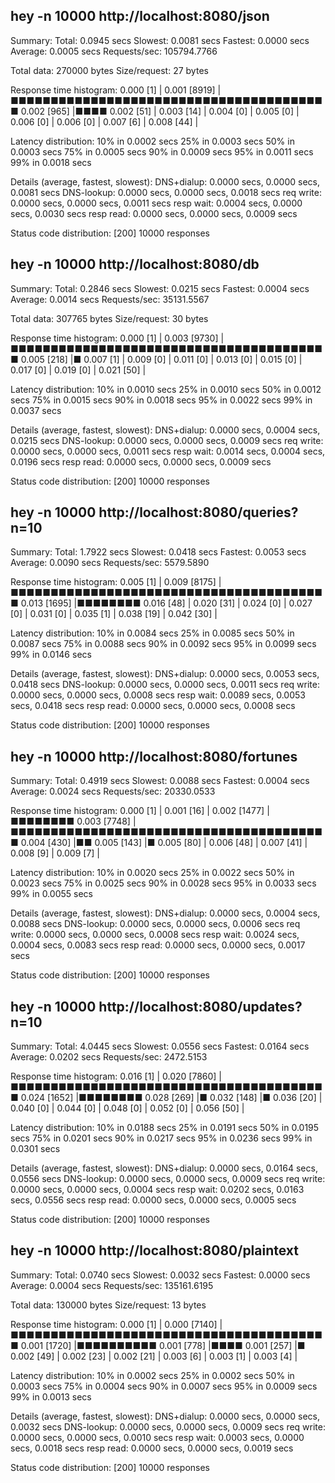 ##  hey -n 10000 http://localhost:8080/json

Summary:
  Total:	0.0945 secs
  Slowest:	0.0081 secs
  Fastest:	0.0000 secs
  Average:	0.0005 secs
  Requests/sec:	105794.7766
  
  Total data:	270000 bytes
  Size/request:	27 bytes

Response time histogram:
  0.000 [1]	|
  0.001 [8919]	|■■■■■■■■■■■■■■■■■■■■■■■■■■■■■■■■■■■■■■■■
  0.002 [965]	|■■■■
  0.002 [51]	|
  0.003 [14]	|
  0.004 [0]	|
  0.005 [0]	|
  0.006 [0]	|
  0.006 [0]	|
  0.007 [6]	|
  0.008 [44]	|


Latency distribution:
  10% in 0.0002 secs
  25% in 0.0003 secs
  50% in 0.0003 secs
  75% in 0.0005 secs
  90% in 0.0009 secs
  95% in 0.0011 secs
  99% in 0.0018 secs

Details (average, fastest, slowest):
  DNS+dialup:	0.0000 secs, 0.0000 secs, 0.0081 secs
  DNS-lookup:	0.0000 secs, 0.0000 secs, 0.0018 secs
  req write:	0.0000 secs, 0.0000 secs, 0.0011 secs
  resp wait:	0.0004 secs, 0.0000 secs, 0.0030 secs
  resp read:	0.0000 secs, 0.0000 secs, 0.0009 secs

Status code distribution:
  [200]	10000 responses



##  hey -n 10000 http://localhost:8080/db

Summary:
  Total:	0.2846 secs
  Slowest:	0.0215 secs
  Fastest:	0.0004 secs
  Average:	0.0014 secs
  Requests/sec:	35131.5567
  
  Total data:	307765 bytes
  Size/request:	30 bytes

Response time histogram:
  0.000 [1]	|
  0.003 [9730]	|■■■■■■■■■■■■■■■■■■■■■■■■■■■■■■■■■■■■■■■■
  0.005 [218]	|■
  0.007 [1]	|
  0.009 [0]	|
  0.011 [0]	|
  0.013 [0]	|
  0.015 [0]	|
  0.017 [0]	|
  0.019 [0]	|
  0.021 [50]	|


Latency distribution:
  10% in 0.0010 secs
  25% in 0.0010 secs
  50% in 0.0012 secs
  75% in 0.0015 secs
  90% in 0.0018 secs
  95% in 0.0022 secs
  99% in 0.0037 secs

Details (average, fastest, slowest):
  DNS+dialup:	0.0000 secs, 0.0004 secs, 0.0215 secs
  DNS-lookup:	0.0000 secs, 0.0000 secs, 0.0009 secs
  req write:	0.0000 secs, 0.0000 secs, 0.0011 secs
  resp wait:	0.0014 secs, 0.0004 secs, 0.0196 secs
  resp read:	0.0000 secs, 0.0000 secs, 0.0009 secs

Status code distribution:
  [200]	10000 responses



##  hey -n 10000 http://localhost:8080/queries?n=10

Summary:
  Total:	1.7922 secs
  Slowest:	0.0418 secs
  Fastest:	0.0053 secs
  Average:	0.0090 secs
  Requests/sec:	5579.5890
  

Response time histogram:
  0.005 [1]	|
  0.009 [8175]	|■■■■■■■■■■■■■■■■■■■■■■■■■■■■■■■■■■■■■■■■
  0.013 [1695]	|■■■■■■■■
  0.016 [48]	|
  0.020 [31]	|
  0.024 [0]	|
  0.027 [0]	|
  0.031 [0]	|
  0.035 [1]	|
  0.038 [19]	|
  0.042 [30]	|


Latency distribution:
  10% in 0.0084 secs
  25% in 0.0085 secs
  50% in 0.0087 secs
  75% in 0.0088 secs
  90% in 0.0092 secs
  95% in 0.0099 secs
  99% in 0.0146 secs

Details (average, fastest, slowest):
  DNS+dialup:	0.0000 secs, 0.0053 secs, 0.0418 secs
  DNS-lookup:	0.0000 secs, 0.0000 secs, 0.0011 secs
  req write:	0.0000 secs, 0.0000 secs, 0.0008 secs
  resp wait:	0.0089 secs, 0.0053 secs, 0.0418 secs
  resp read:	0.0000 secs, 0.0000 secs, 0.0008 secs

Status code distribution:
  [200]	10000 responses



##  hey -n 10000 http://localhost:8080/fortunes

Summary:
  Total:	0.4919 secs
  Slowest:	0.0088 secs
  Fastest:	0.0004 secs
  Average:	0.0024 secs
  Requests/sec:	20330.0533
  

Response time histogram:
  0.000 [1]	|
  0.001 [16]	|
  0.002 [1477]	|■■■■■■■■
  0.003 [7748]	|■■■■■■■■■■■■■■■■■■■■■■■■■■■■■■■■■■■■■■■■
  0.004 [430]	|■■
  0.005 [143]	|■
  0.005 [80]	|
  0.006 [48]	|
  0.007 [41]	|
  0.008 [9]	|
  0.009 [7]	|


Latency distribution:
  10% in 0.0020 secs
  25% in 0.0022 secs
  50% in 0.0023 secs
  75% in 0.0025 secs
  90% in 0.0028 secs
  95% in 0.0033 secs
  99% in 0.0055 secs

Details (average, fastest, slowest):
  DNS+dialup:	0.0000 secs, 0.0004 secs, 0.0088 secs
  DNS-lookup:	0.0000 secs, 0.0000 secs, 0.0006 secs
  req write:	0.0000 secs, 0.0000 secs, 0.0008 secs
  resp wait:	0.0024 secs, 0.0004 secs, 0.0083 secs
  resp read:	0.0000 secs, 0.0000 secs, 0.0017 secs

Status code distribution:
  [200]	10000 responses



##  hey -n 10000 http://localhost:8080/updates?n=10

Summary:
  Total:	4.0445 secs
  Slowest:	0.0556 secs
  Fastest:	0.0164 secs
  Average:	0.0202 secs
  Requests/sec:	2472.5153
  

Response time histogram:
  0.016 [1]	|
  0.020 [7860]	|■■■■■■■■■■■■■■■■■■■■■■■■■■■■■■■■■■■■■■■■
  0.024 [1652]	|■■■■■■■■
  0.028 [269]	|■
  0.032 [148]	|■
  0.036 [20]	|
  0.040 [0]	|
  0.044 [0]	|
  0.048 [0]	|
  0.052 [0]	|
  0.056 [50]	|


Latency distribution:
  10% in 0.0188 secs
  25% in 0.0191 secs
  50% in 0.0195 secs
  75% in 0.0201 secs
  90% in 0.0217 secs
  95% in 0.0236 secs
  99% in 0.0301 secs

Details (average, fastest, slowest):
  DNS+dialup:	0.0000 secs, 0.0164 secs, 0.0556 secs
  DNS-lookup:	0.0000 secs, 0.0000 secs, 0.0009 secs
  req write:	0.0000 secs, 0.0000 secs, 0.0004 secs
  resp wait:	0.0202 secs, 0.0163 secs, 0.0556 secs
  resp read:	0.0000 secs, 0.0000 secs, 0.0005 secs

Status code distribution:
  [200]	10000 responses



##  hey -n 10000 http://localhost:8080/plaintext

Summary:
  Total:	0.0740 secs
  Slowest:	0.0032 secs
  Fastest:	0.0000 secs
  Average:	0.0004 secs
  Requests/sec:	135161.6195
  
  Total data:	130000 bytes
  Size/request:	13 bytes

Response time histogram:
  0.000 [1]	|
  0.000 [7140]	|■■■■■■■■■■■■■■■■■■■■■■■■■■■■■■■■■■■■■■■■
  0.001 [1720]	|■■■■■■■■■■
  0.001 [778]	|■■■■
  0.001 [257]	|■
  0.002 [49]	|
  0.002 [23]	|
  0.002 [21]	|
  0.003 [6]	|
  0.003 [1]	|
  0.003 [4]	|


Latency distribution:
  10% in 0.0002 secs
  25% in 0.0002 secs
  50% in 0.0003 secs
  75% in 0.0004 secs
  90% in 0.0007 secs
  95% in 0.0009 secs
  99% in 0.0013 secs

Details (average, fastest, slowest):
  DNS+dialup:	0.0000 secs, 0.0000 secs, 0.0032 secs
  DNS-lookup:	0.0000 secs, 0.0000 secs, 0.0009 secs
  req write:	0.0000 secs, 0.0000 secs, 0.0010 secs
  resp wait:	0.0003 secs, 0.0000 secs, 0.0018 secs
  resp read:	0.0000 secs, 0.0000 secs, 0.0019 secs

Status code distribution:
  [200]	10000 responses



